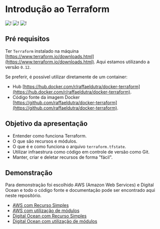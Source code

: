 # Introdução ao Terraform

![!](https://img.shields.io/github/repo-size/raffaeldutra/presentation-terraform-introduction)  ![!](https://img.shields.io/github/languages/top/raffaeldutra/presentation-terraform-introduction)  ![!](https://img.shields.io/github/v/tag/raffaeldutra/presentation-terraform-introduction)

## Pré requisitos
Ter `Terraform` instalado na máquina [https://www.terraform.io/downloads.html](https://www.terraform.io/downloads.html). Aqui estamos utilizando a versão `0.12`.

Se preferir, é possível utilizar diretamente de um container:
* Hub [https://hub.docker.com/r/raffaeldutra/docker-terraform](https://hub.docker.com/r/raffaeldutra/docker-terraform).
* Código fonte da imagem Docker [https://github.com/raffaeldutra/docker-terraform](https://github.com/raffaeldutra/docker-terraform).

## Objetivo da apresentação

* Entender como funciona Terraform.
* O que são recursos e módulos.
* O que é e como funciona o arquivo `terraform.tfstate`.
* Utilizar infraestrura como código em controle de versão como Git.
* Manter, criar e deletar recursos de forma "fácil".


## Demonstração

Para demonstração foi escolhido AWS (Amazon Web Services) e Digital Ocean e todo o código fonte e documentação pode ser encontrado aqui neste reposítório.

* [AWS com Recurso Simples](docs/aws/simple/readme.md)
* [AWS com utilização de módulos](docs/aws/using-modules/readme.md)
* [Digital Ocean com Recurso Simples](docs/digital-ocean/simple/readme.md)
* [Digital Ocean com utilização de módulos](docs/digital-ocean/with-modules/readme.md)
